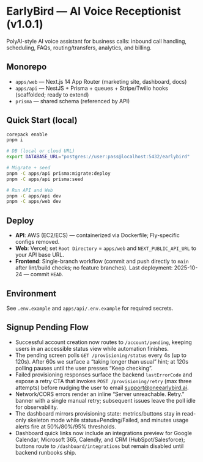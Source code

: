 
# EarlyBird — AI Voice Receptionist (v1.0.1)

PolyAI-style AI voice assistant for business calls: inbound call handling, scheduling, FAQs, routing/transfers, analytics, and billing.

## Monorepo
- `apps/web` — Next.js 14 App Router (marketing site, dashboard, docs)
- `apps/api` — NestJS + Prisma + queues + Stripe/Twilio hooks (scaffolded; ready to extend)
- `prisma` — shared schema (referenced by API)

## Quick Start (local)
```bash
corepack enable
pnpm i

# DB (local or cloud URL)
export DATABASE_URL="postgres://user:pass@localhost:5432/earlybird"

# Migrate + seed
pnpm -C apps/api prisma:migrate:deploy
pnpm -C apps/api prisma:seed

# Run API and Web
pnpm -C apps/api dev
pnpm -C apps/web dev
```

## Deploy
- **API**: AWS (EC2/ECS) — containerized via Dockerfile; Fly-specific configs removed.
- **Web**: Vercel; set `Root Directory` = `apps/web` and `NEXT_PUBLIC_API_URL` to your API base URL.
- **Frontend**: Single-branch workflow (commit and push directly to `main` after lint/build checks; no feature branches). Last deployment: 2025-10-24 — commit `HEAD`.

## Environment
See `.env.example` and `apps/api/.env.example` for required secrets.

## Signup Pending Flow
- Successful account creation now routes to `/account/pending`, keeping users in an accessible status view while automation finishes.
- The pending screen polls `GET /provisioning/status` every 4s (up to 120s). After 60s we surface a “taking longer than usual” hint; at 120s polling pauses until the user presses “Keep checking”.
- Failed provisioning responses surface the backend `lastErrorCode` and expose a retry CTA that invokes `POST /provisioning/retry` (max three attempts) before nudging the user to email support@oneearlybird.ai.
- Network/CORS errors render an inline “Server unreachable. Retry.” banner with a single manual retry; subsequent issues leave the poll idle for observability.
- The dashboard mirrors provisioning state: metrics/buttons stay in read-only skeleton mode while status=Pending/Failed, and minutes usage alerts fire at 50%/80%/95% thresholds.
- Dashboard quick links now include an integrations preview for Google Calendar, Microsoft 365, Calendly, and CRM (HubSpot/Salesforce); buttons route to `/dashboard/integrations` but remain disabled until backend runbooks ship.
